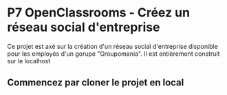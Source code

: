 <h1>P7 OpenClassrooms - Créez un réseau social d'entreprise</h1>

Ce projet est axé sur la création d'un réseau social d'entreprise disponible pour les employés d'un gorupe "Groupomania".
Il est entièrement construit sur le localhost

<h2>Commencez par cloner le projet en local</h2>
